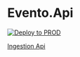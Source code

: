 # Evento.Api
  
[![Deploy to PROD](https://github.com/riccardone/Evento.Api/actions/workflows/build-push-deploy-prod.yml/badge.svg)](https://github.com/riccardone/Evento.Api/actions/workflows/build-push-deploy-prod.yml)


[Ingestion Api](./messaging-architecture-01.png)